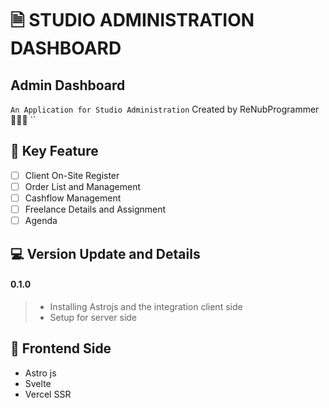 # 🗎 STUDIO ADMINISTRATION DASHBOARD

## Admin Dashboard
``
An Application for Studio Administration
``
Created by ReNubProgrammer 👨🏻‍💻
``

## 🗼 Key Feature
* [ ] Client On-Site Register
* [ ] Order List and Management
* [ ] Cashflow Management
* [ ] Freelance Details and Assignment
* [ ] Agenda

## 💻 Version Update and Details
#### 0.1.0
> * Installing Astrojs and the integration client side
> * Setup for server side

## 🚀 Frontend Side
* Astro js
* Svelte
* Vercel SSR
